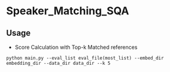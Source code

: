 # Speaker_Matching_SQA

## Usage
- Score Calculation with Top-k Matched references
```
python main.py --eval_list eval_file(most_list) --embed_dir embedding_dir --data_dir data_dir --k 5 

```
